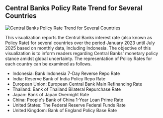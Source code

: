 ## Central Banks Policy Rate Trend for Several Countries
![Central Banks Policy Rate Trend for Several Countries](https://github.com/user-attachments/assets/21fe3775-35de-4d48-a6ef-f35cd6821d48)

This visualization reports the Central Banks interest rate (also known as Policy Rate) for several countries over the period
January 2023 until July 2025 based on monthly data, Including Indonesia. The objective of this visualization is to inform readers regarding Central Banks' monetary policy stance amidst global uncertainty. The representation of Policy Rates for each country can be examined as follows.  

- Indonesia: Bank Indonesia 7-Day Reverse Repo Rate
- India: Reserve Bank of India Policy Repo Rate
- European Union: European Central Bank Main Refinancing Rate
- Thailand: Bank of Thailand Bilateral Repurchase Rate
- Japan: Bank of Japan Overnight Rate
- China: People's Bank of China 1-Year Loan Prime Rate
- United States: The Federal Reserve Federal Funds Rate
- United Kingdom: Bank of England Policy Base Rate
